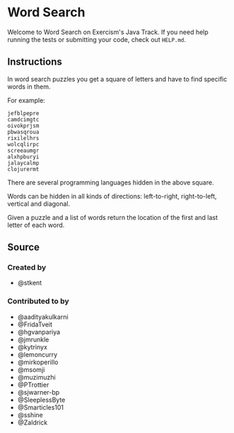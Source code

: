 # Word Search

Welcome to Word Search on Exercism's Java Track.
If you need help running the tests or submitting your code, check out `HELP.md`.

## Instructions

In word search puzzles you get a square of letters and have to find specific words in them.

For example:

```text
jefblpepre
camdcimgtc
oivokprjsm
pbwasqroua
rixilelhrs
wolcqlirpc
screeaumgr
alxhpburyi
jalaycalmp
clojurermt
```

There are several programming languages hidden in the above square.

Words can be hidden in all kinds of directions: left-to-right, right-to-left, vertical and diagonal.

Given a puzzle and a list of words return the location of the first and last letter of each word.

## Source

### Created by

- @stkent

### Contributed to by

- @aadityakulkarni
- @FridaTveit
- @hgvanpariya
- @jmrunkle
- @kytrinyx
- @lemoncurry
- @mirkoperillo
- @msomji
- @muzimuzhi
- @PTrottier
- @sjwarner-bp
- @SleeplessByte
- @Smarticles101
- @sshine
- @Zaldrick